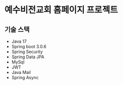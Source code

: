 # 예수비전교회 홈페이지 프로젝트

## 기술 스택
- Java 17
- Spring boot 3.0.6
- Spring Security
- Spring Data JPA
- MySql
- JWT
- Java Mail
- Spring Async
